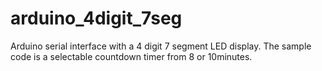 # arduino_4digit_7seg
Arduino serial interface with a 4 digit 7 segment LED display. The sample code is a selectable countdown timer from 8 or 10minutes.
